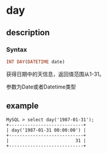 # day

## description

### Syntax

```Haskell
INT DAY(DATETIME date)
```

获得日期中的天信息，返回值范围从1-31。

参数为Date或者Datetime类型

## example

```Plain Text
MySQL > select day('1987-01-31');
+----------------------------+
| day('1987-01-31 00:00:00') |
+----------------------------+
|                         31 |
+----------------------------+
```
